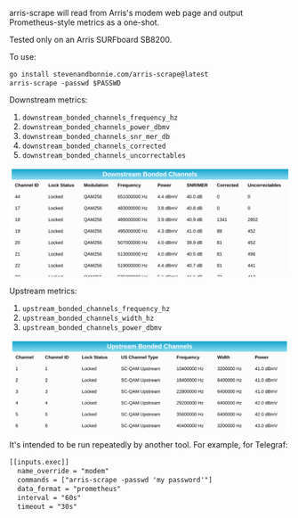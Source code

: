 arris-scrape will read from Arris's modem web page and output Prometheus-style
metrics as a one-shot.

Tested only on an Arris SURFboard SB8200.

To use:

```
go install stevenandbonnie.com/arris-scrape@latest
arris-scrape -passwd $PASSWD
```

Downstream metrics:

1. `downstream_bonded_channels_frequency_hz`
1. `downstream_bonded_channels_power_dbmv`
1. `downstream_bonded_channels_snr_mer_db`
1. `downstream_bonded_channels_corrected`
1. `downstream_bonded_channels_uncorrectables`

![downstream example](downstream.png)

Upstream metrics:

1. `upstream_bonded_channels_frequency_hz`
1. `upstream_bonded_channels_width_hz`
1. `upstream_bonded_channels_power_dbmv`

![upstream example](upstream.png)

It's intended to be run repeatedly by another tool. For example, for Telegraf:

```
[[inputs.exec]]
  name_override = "modem"
  commands = ["arris-scrape -passwd 'my password'"]
  data_format = "prometheus"
  interval = "60s"
  timeout = "30s"
```
